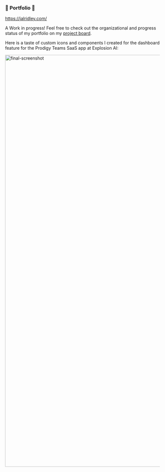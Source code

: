 ### 🚀 Portfolio 🚀

https://jalridley.com/

A Work in progress! Feel free to check out the organizational and progress status of my portfolio on my [project board](https://github.com/users/jalridley/projects/1).

Here is a taste of custom icons and components I created for the dashboard feature for the Prodigy Teams SaaS app at Explosion AI:

<img width="1339" alt="final-screenshot" src="https://github.com/jalridley/portfolio/assets/72085091/9393198b-37d4-4a4e-ad27-5b93f889b518">
